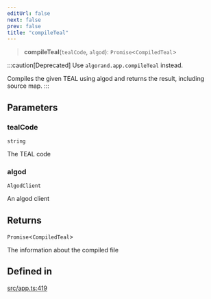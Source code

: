 ```yaml
---
editUrl: false
next: false
prev: false
title: "compileTeal"
---
```


> **compileTeal**(`tealCode`, `algod`): `Promise`\<`CompiledTeal`\>

:::caution[Deprecated]
Use `algorand.app.compileTeal` instead.

Compiles the given TEAL using algod and returns the result, including source map.
:::

## Parameters

### tealCode

`string`

The TEAL code

### algod

`AlgodClient`

An algod client

## Returns

`Promise`\<`CompiledTeal`\>

The information about the compiled file

## Defined in

[src/app.ts:419](https://github.com/algorandfoundation/algokit-utils-ts/blob/e57e96ab17213653e656688e8d7251c0107554cf/src/app.ts#L419)
